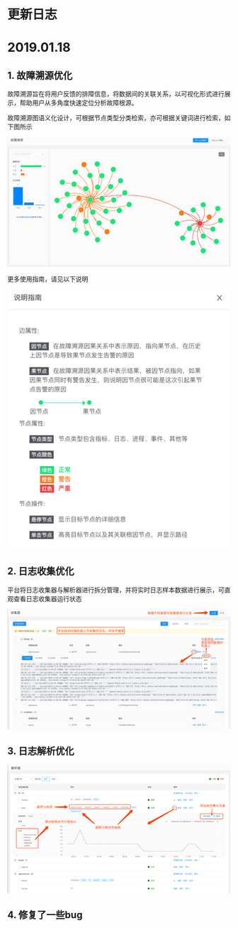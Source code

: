 # **更新日志**

# 2019.01.18

## 1. 故障溯源优化

故障溯源旨在将用户反馈的排障信息，将数据间的关联关系，以可视化形式进行展示，帮助用户从多角度快速定位分析故障根源。

故障溯源图语义化设计，可根据节点类型分类检索，亦可根据关键词进行检索，如下图所示

![](/part5/images/rca-19-01-18.png)

更多使用指南，请见以下说明

![](/part5/images/rca_info-19-01-18.png)

## 2. 日志收集优化

平台将日志收集器与解析器进行拆分管理，并将实时日志样本数据进行展示，可直观查看日志收集器运行状态

![](/part5/images/log_collectors-19-01-18.png)

## 3. 日志解析优化

![](/part5/images/logs_parselist-19-01-18.png)


## 4. 修复了一些bug

